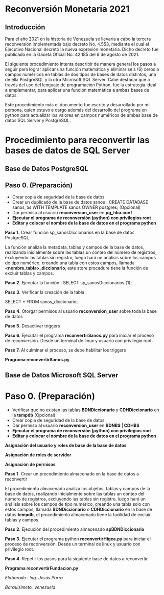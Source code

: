 ﻿# **Reconversión Monetaria 2021**

## **Introducción** 

Para el año 2021 en la historia de Venezuela sé llevaría a cabo la tercera reconversión implementada bajo decreto No. 4.553, mediante el cual el Ejecutivo Nacional decretó la nueva expresión monetaria. Dicho decreto fue publicado en la Gaceta Oficial No. 42.185 del 6 de agosto de 2021. 

El siguiente procedimiento intenta describir de manera general los pasos a seguir para lograr aplicar una función matemática y eliminar seis (6) ceros a campos numéricos en tablas de dos tipos de bases de datos distintos, una de ella PostgreSQL y la otra Microsoft SQL Server. Cabe destacar que a través del uso del lenguaje de programación Python, fue la estrategia ideal a emplementar, para aplicar una función matemática a ambas bases de datos.

Este procedimiento más el documento fue escrito y desarrollado por mi persona, quien estuvo a cargo además del desarrollo del programa en python para actualizar los valores en campos numéricos de ambas base de datos SQL Server y PostgreSQL.


# **Procedimiento para reconvertir las bases de datos de SQL Server**

## **Base de Datos PostgreSQL**

## **Paso 0. (Preparación)**

- Crear copia de seguridad de la base de datos
- Crear un duplicado de la base de datos sanos : CREATE DATABASE sanos\_bs WITH TEMPLATE sanos OWNER postgres; (Opcional)
- Dar permiso al usuario **reconversion\_user** en **pg\_hba.conf**
- **Ejecutar el programa de reconversión (python) con privilegios root**
- **Editar y colocar el nombre de la base de datos en el programa python**

**Paso 1.** Crear función sp\_sanosDiccionarios en la base de datos PostgreSQL

La función analiza la metadata, tablas y campos de la base de datos, realizando inicialmente sobre las tablas un conteo del número de registros, excluyendo las tablas sin registro, luego hará un análisis sobre los campos de tipo numérico, creando una tabla con estos campos, llamada **<nombre\_tabla>\_diccionario**, este store procedure tiene la función de excluir tablas y campos. 


**Paso 2.** Ejecutar la función : SELECT sp\_sanosDiccionarios (1);


**Paso 3.** Verificar la creación de la tabla :

SELECT \* FROM sanos\_diccionario;

**Paso 4.** Otorgar permisos al usuario **reconversion\_user** sobre toda la base de datos

**Paso 5.** Desactivar triggers 

**Paso 6.** Ejecutar el programa **reconvertirSanos.py** para iniciar el proceso de reconversión. Desde un terminal de linux y usuario con privilegio root.

**Paso 7.** Al culminar el proceso, se debe habilitar los triggers

**Programa reconvertirSanos.py** 

## **Base de Datos Microsoft SQL Server**

# **Paso 0. (Preparación)**

- Verificar que no existan las tablas **BDNDiccionario** y **CDHDiccionario** en la **tempdb** (Opcional)
- Crear copia de seguridad de la base de datos
- Dar permiso al usuario **reconversion\_user**  en **BDNBS | CDHBS**
- **Ejecutar el programa de reconversión (python) con privilegios root**
- **Editar y colocar el nombre de la base de datos en el programa python**

**Asignación del usuario y roles de base de la base de datos**

**Asignación de roles de servidor**

**Asignación de permisos**

**Paso 1.** Crear un procedimiento almacenado en la base de datos a reconvertir

El procedimiento almacenado analiza los objetos, tablas y campos de la base de datos, realizando inicialmente sobre las tablas un conteo del número de registros, excluyendo las tablas sin registro, luego hará un análisis sobre los campos de tipo numérico, creando una tabla solo con estos campos, llamada **BDNDiccionario** o **CDHDiccionario** en la base de datos **tempdb**, el procedimiento almacenado tiene la facilidad de excluir tablas y campos. 

**Paso 2.** Ejecución del procedimiento almacenado **spBDNDiccionario**

**Paso 3.** Ejecutar el programa python **reconvertirHigea.py** para iniciar el proceso de reconversión. Desde un terminal de linux y usuario con privilegio root.

**Paso 4.** Repetir los pasos para la siguiente base de datos a reconvertir

**Programa reconvertirFundacion.py** 



*Elaborado : Ing. Jesús Parra*

*Barquisimeto, Venezuela*
